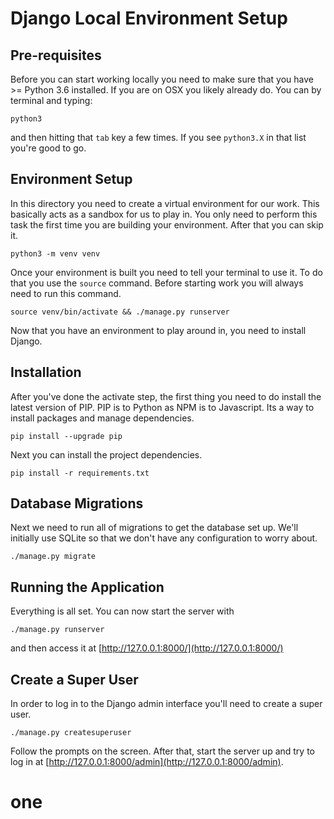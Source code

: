 # Django Local Environment Setup

## Pre-requisites

Before you can start working locally you need to make sure that you have >= Python 3.6 installed. If you are on OSX you likely already do. You can by terminal and typing:

    python3

and then hitting that `tab` key a few times. If you see `python3.X` in that list you're good to go.

## Environment Setup

In this directory you need to create a virtual environment for our work. This basically acts as a sandbox for us to play in. You only need to perform this task the first time you are building your environment. After that you can skip it.

    python3 -m venv venv

Once your environment is built you need to tell your terminal to use it. To do that you use the `source` command. Before starting work you will always need to run this command.

    source venv/bin/activate && ./manage.py runserver

Now that you have an environment to play around in, you need to install Django.

## Installation

After you've done the activate step, the first thing you need to do install the latest version of PIP. PIP is to Python as NPM is to Javascript. Its a way to install packages and manage dependencies.

    pip install --upgrade pip

Next you can install the project dependencies.

    pip install -r requirements.txt

## Database Migrations

Next we need to run all of migrations to get the database set up. We'll initially use SQLite so that we don't have any configuration to worry about.

    ./manage.py migrate

## Running the Application

Everything is all set. You can now start the server with

    ./manage.py runserver

and then access it at [http://127.0.0.1:8000/](http://127.0.0.1:8000/)

## Create a Super User

In order to log in to the Django admin interface you'll need to create a super user.

    ./manage.py createsuperuser

Follow the prompts on the screen. After that, start the server up and try to log in at [http://127.0.0.1:8000/admin](http://127.0.0.1:8000/admin).
# one
